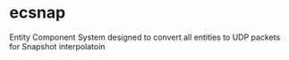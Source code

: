 # ecsnap
Entity Component System designed to convert all entities to UDP packets for Snapshot interpolatoin

